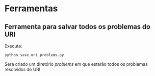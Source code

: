 # Ferramentas

## Ferramenta para salvar todos os problemas do URI
Execute:
```
python save_uri_problems.py

```
Sera criado um diretório *problems* em que estarão todos os problemas resolvidos do URI
